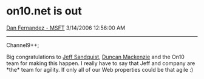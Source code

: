 <div id="page">

# on10.net is out

[Dan Fernandez -
MSFT](https://social.msdn.microsoft.com/profile/Dan%20Fernandez%20-%20MSFT)
3/14/2006 12:56:00 AM

-----

<div id="content">

Channel9++;

Big congratulations to [Jeff Sandquist](http://www.jeffsandquist.com/),
[Duncan Mackenzie](http://www.duncanmackenzie.net/) and the On10 team
for making this happen. I really have to say that Jeff and company are
\*the\* team for agility. If only all of our Web properties could be
that agile :)

</div>

</div>

